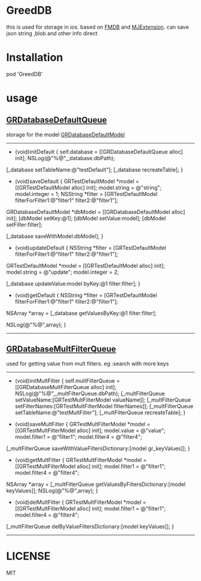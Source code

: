 # GreedDB
this is used for storage in ios. based on [FMDB](https://github.com/ccgus/fmdb) and [MJExtension](https://github.com/CoderMJLee/MJExtension). can save json string ,blob and other info direct
# Installation
pod 'GreedDB'
# usage
## [GRDatabaseDefaultQueue](https://github.com/greedlab/GreedDB/blob/master/GreedDB/GRDatabaseDefaultQueue.h)
storage for the model [GRDatabaseDefaultModel](https://github.com/greedlab/GreedDB/blob/master/GreedDB/GRDatabaseDefaultModel.h)
* * *
- (void)initDefault
{
self.database = [[GRDatabaseDefaultQueue alloc] init];
NSLog(@"%@",_database.dbPath);

[_database setTableName:@"testDefault"];
[_database recreateTable];
}

- (void)saveDefault
{
GRTestDefaultModel *model = [[GRTestDefaultModel alloc] init];
model.string = @"string";
model.integer =  1;
NSString *filter = [GRTestDefaultModel filterForFilter1:@"filter1" filter2:@"filter1"];

GRDatabaseDefaultModel *dbModel = [[GRDatabaseDefaultModel alloc] init];
[dbModel setKey:@1];
[dbModel setValue:model];
[dbModel setFilter:filter];

[_database saveWithModel:dbModel];
}

- (void)updateDefault
{
NSString *filter = [GRTestDefaultModel filterForFilter1:@"filter1" filter2:@"filter1"];

GRTestDefaultModel *model = [[GRTestDefaultModel alloc] init];
model.string = @"update";
model.integer =  2;

[_database updateValue:model byKey:@1 filter:filter];
}

- (void)getDefault
{
NSString *filter = [GRTestDefaultModel filterForFilter1:@"filter1" filter2:@"filter1"];

NSArray *array = [_database getValuesByKey:@1 filter:filter];

NSLog(@"%@",array);
}

* * *
## [GRDatabaseMultFilterQueue](https://github.com/greedlab/GreedDB/blob/master/GreedDB/GRDatabaseMultFilterQueue.h)
used for getting value from mult filters. eg :search with more keys
* * *
- (void)initMultFilter
{
self.multFilterQueue = [[GRDatabaseMultFilterQueue alloc] init];
NSLog(@"%@",_multFilterQueue.dbPath);
[_multFilterQueue setValueName:[GRTestMultFilterModel valueName]];
[_multFilterQueue setFilterNames:[GRTestMultFilterModel filterNames]];
[_multFilterQueue setTableName:@"testMultFilter"];
[_multFilterQueue recreateTable];
}

- (void)saveMultFilter
{
GRTestMultFilterModel *model = [[GRTestMultFilterModel alloc] init];
model.value = @"value";
model.filter1 = @"filter1";
model.filter4 = @"filter4";

[_multFilterQueue saveWithValueFiltersDictionary:[model gr_keyValues]];
}

- (void)getMultFilter
{
GRTestMultFilterModel *model = [[GRTestMultFilterModel alloc] init];
model.filter1 = @"filter1";
model.filter4 = @"filter4";

NSArray *array = [_multFilterQueue getValuesByFiltersDictionary:[model keyValues]];
NSLog(@"%@",array);
}

- (void)delMultFilter
{
GRTestMultFilterModel *model = [[GRTestMultFilterModel alloc] init];
model.filter1 = @"filter1";
model.filter4 = @"filter4";

[_multFilterQueue delByValueFiltersDictionary:[model keyValues]];
}
* * *
# LICENSE
MIT

